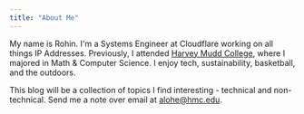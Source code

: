 ```yaml
---
title: "About Me"
---
```


My name is Rohin. I'm a Systems Engineer at Cloudflare working on all things IP Addresses. Previously, I attended [Harvey Mudd College](https://hmc.edu), where I majored in Math & Computer Science. I enjoy tech, sustainability, basketball, and the outdoors.

This blog will be a collection of topics I find interesting - technical and non-technical. Send me a note over email at [alohe@hmc.edu](alohe@hmc.edu).


